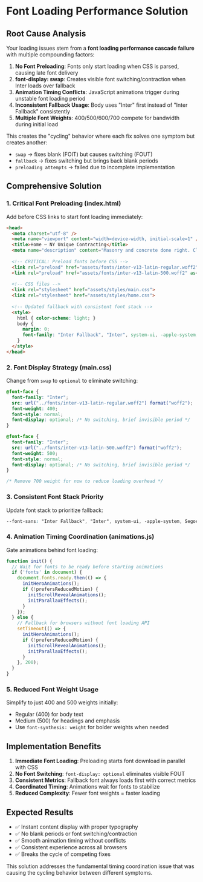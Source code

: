 # Font Loading Performance Solution

## Root Cause Analysis

Your loading issues stem from a **font loading performance cascade failure** with multiple compounding factors:

1. **No Font Preloading**: Fonts only start loading when CSS is parsed, causing late font delivery
2. **font-display: swap**: Creates visible font switching/contraction when Inter loads over fallback  
3. **Animation Timing Conflicts**: JavaScript animations trigger during unstable font loading period
4. **Inconsistent Fallback Usage**: Body uses "Inter" first instead of "Inter Fallback" consistently
5. **Multiple Font Weights**: 400/500/600/700 compete for bandwidth during initial load

This creates the "cycling" behavior where each fix solves one symptom but creates another:
- `swap` → fixes blank (FOIT) but causes switching (FOUT)
- `fallback` → fixes switching but brings back blank periods  
- `preloading attempts` → failed due to incomplete implementation

## Comprehensive Solution

### 1. Critical Font Preloading (index.html)
Add before CSS links to start font loading immediately:

```html
<head>
  <meta charset="utf-8" />
  <meta name="viewport" content="width=device-width, initial-scale=1" />
  <title>Home — NY Unique Contracting</title>
  <meta name="description" content="Masonry and concrete done right. Clear, precise, and dependable." />
  
  <!-- CRITICAL: Preload fonts before CSS -->
  <link rel="preload" href="assets/fonts/inter-v13-latin-regular.woff2" as="font" type="font/woff2" crossorigin>
  <link rel="preload" href="assets/fonts/inter-v13-latin-500.woff2" as="font" type="font/woff2" crossorigin>
  
  <!-- CSS files -->
  <link rel="stylesheet" href="assets/styles/main.css">
  <link rel="stylesheet" href="assets/styles/home.css">
  
  <!-- Updated fallback with consistent font stack -->
  <style>
    html { color-scheme: light; }
    body { 
      margin: 0; 
      font-family: "Inter Fallback", "Inter", system-ui, -apple-system, "Segoe UI", Roboto, Helvetica, Arial, sans-serif; 
    }
  </style>
</head>
```

### 2. Font Display Strategy (main.css)
Change from `swap` to `optional` to eliminate switching:

```css
@font-face {
  font-family: "Inter";
  src: url("../fonts/inter-v13-latin-regular.woff2") format("woff2");
  font-weight: 400;
  font-style: normal;
  font-display: optional; /* No switching, brief invisible period */
}

@font-face {
  font-family: "Inter";
  src: url("../fonts/inter-v13-latin-500.woff2") format("woff2");
  font-weight: 500;
  font-style: normal;
  font-display: optional; /* No switching, brief invisible period */
}

/* Remove 700 weight for now to reduce loading overhead */
```

### 3. Consistent Font Stack Priority
Update font stack to prioritize fallback:

```css
--font-sans: "Inter Fallback", "Inter", system-ui, -apple-system, Segoe UI, Roboto, Helvetica, Arial, sans-serif;
```

### 4. Animation Timing Coordination (animations.js)
Gate animations behind font loading:

```javascript
function init() {
  // Wait for fonts to be ready before starting animations
  if ('fonts' in document) {
    document.fonts.ready.then(() => {
      initHeroAnimations();
      if (!prefersReducedMotion) {
        initScrollRevealAnimations();
        initParallaxEffects();
      }
    });
  } else {
    // Fallback for browsers without font loading API
    setTimeout(() => {
      initHeroAnimations();
      if (!prefersReducedMotion) {
        initScrollRevealAnimations();
        initParallaxEffects();
      }
    }, 200);
  }
}
```

### 5. Reduced Font Weight Usage
Simplify to just 400 and 500 weights initially:
- Regular (400) for body text
- Medium (500) for headings and emphasis
- Use `font-synthesis: weight` for bolder weights when needed

## Implementation Benefits

1. **Immediate Font Loading**: Preloading starts font download in parallel with CSS
2. **No Font Switching**: `font-display: optional` eliminates visible FOUT
3. **Consistent Metrics**: Fallback font always loads first with correct metrics
4. **Coordinated Timing**: Animations wait for fonts to stabilize
5. **Reduced Complexity**: Fewer font weights = faster loading

## Expected Results

- ✅ Instant content display with proper typography
- ✅ No blank periods or font switching/contraction  
- ✅ Smooth animation timing without conflicts
- ✅ Consistent experience across all browsers
- ✅ Breaks the cycle of competing fixes

This solution addresses the fundamental timing coordination issue that was causing the cycling behavior between different symptoms.
